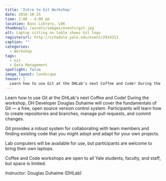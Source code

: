 ```yaml
---
title: 'Intro to Git Workshop'
date: 2016-10-25
time: 2:00 - 4:00 pm
location: Bass Library, L06
thumbnail: /assets/images/events/git.jpg
alt: Laptop sitting on table shows Git logo
registerurl: http://schedule.yale.edu/event/2914313
caption: ""
categories:
  - Workshop
tags:
  - Git
  - Data Management
spotlight: false
image_layout: landscape
teaser: |
  Learn how to use Git at the DHLab's next Coffee and Code! During the workshop, DH Developer Douglas Duhaime will cover the fundamentals of Git — a free, open source version control system.
---
```

Learn how to use Git at the DHLab's next Coffee and Code! During the workshop, DH Developer Douglas Duhaime will cover the fundamentals of Git — a free, open source version control system. Participants will learn how to create repositories and branches, manage pull requests, and commit changes.

Git provides a robust system for collaborating with team members and finding existing code that you might adopt and adapt for your own projects.

Lab computers will be available for use, but participants are welcome to bring their own laptops.

Coffee and Code workshops are open to all Yale students, faculty, and staff, but space is limited.

Instructor: Douglas Duhaime (DHLab)
